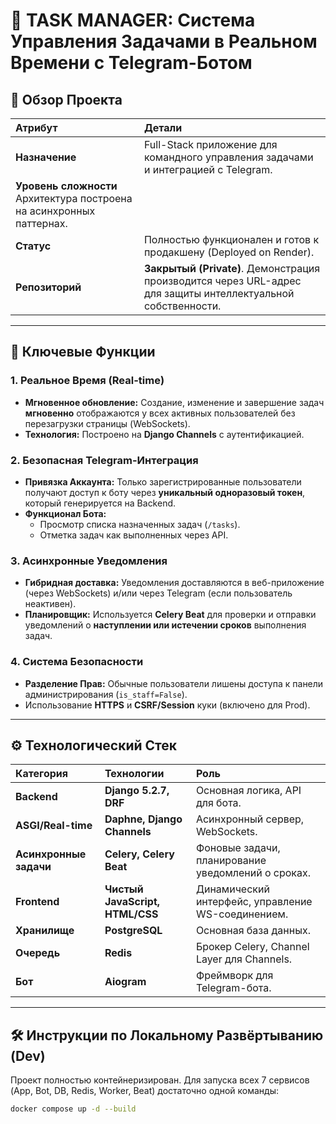 # 🚀 TASK MANAGER: Система Управления Задачами в Реальном Времени с Telegram-Ботом

## 🎯 Обзор Проекта

| Атрибут | Детали |
| :--- | :--- |
| **Назначение** | Full-Stack приложение для командного управления задачами и интеграцией с Telegram. |
| **Уровень сложности**  Архитектура построена на асинхронных паттернах. |
| **Статус** | Полностью функционален и готов к продакшену (Deployed on Render). |
| **Репозиторий** | **Закрытый (Private)**. Демонстрация производится через URL-адрес для защиты интеллектуальной собственности. |

---

## 🌟 Ключевые Функции

### 1. **Реальное Время (Real-time)**
* **Мгновенное обновление:** Создание, изменение и завершение задач **мгновенно** отображаются у всех активных пользователей без перезагрузки страницы (WebSockets).
* **Технология:** Построено на **Django Channels** с аутентификацией.

### 2. **Безопасная Telegram-Интеграция**
* **Привязка Аккаунта:** Только зарегистрированные пользователи получают доступ к боту через **уникальный одноразовый токен**, который генерируется на Backend.
* **Функционал Бота:**
    * Просмотр списка назначенных задач (`/tasks`).
    * Отметка задач как выполненных через API.

### 3. **Асинхронные Уведомления**
* **Гибридная доставка:** Уведомления доставляются в веб-приложение (через WebSockets) и/или через Telegram (если пользователь неактивен).
* **Планировщик:** Используется **Celery Beat** для проверки и отправки уведомлений о **наступлении или истечении сроков** выполнения задач.

### 4. **Система Безопасности**
* **Разделение Прав:** Обычные пользователи лишены доступа к панели администрирования (`is_staff=False`).
* Использование **HTTPS** и **CSRF/Session** куки (включено для Prod).

---

## ⚙️ Технологический Стек

| Категория | Технологии | Роль |
| :--- | :--- | :--- |
| **Backend** | **Django 5.2.7, DRF** | Основная логика, API для бота. |
| **ASGI/Real-time** | **Daphne, Django Channels** | Асинхронный сервер, WebSockets. |
| **Асинхронные задачи** | **Celery, Celery Beat** | Фоновые задачи, планирование уведомлений о сроках. |
| **Frontend** | **Чистый JavaScript, HTML/CSS** | Динамический интерфейс, управление WS-соединением. |
| **Хранилище** | **PostgreSQL** | Основная база данных. |
| **Очередь** | **Redis** | Брокер Celery, Channel Layer для Channels. |
| **Бот** | **Aiogram** | Фреймворк для Telegram-бота. |

---

## 🛠️ Инструкции по Локальному Развёртыванию (Dev)

Проект полностью контейнеризирован. Для запуска всех 7 сервисов (App, Bot, DB, Redis, Worker, Beat) достаточно одной команды:

```bash
docker compose up -d --build
